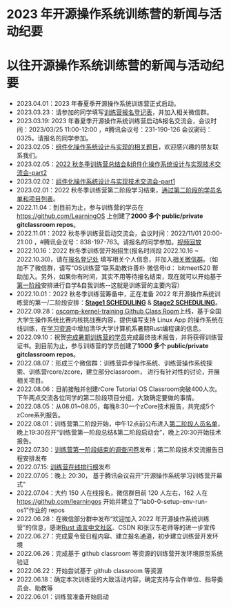 # 2023 年开源操作系统训练营的新闻与活动纪要

# 以往开源操作系统训练营的新闻与活动纪要
- 2023.04.01：2023 年春夏季开源操作系统训练营正式启动。
- 2023.03.23：请参加的同学填写[训练营报名登记表](http://chyyyuuu.mikecrm.com/2zxG8dp)，并加入相关微信群。 
- 2023.03.19: 2023 年春夏季开源操作系统训练营启动&报名交流会，会议时间：2023/03/25 11:00-12:00 ，#腾讯会议号：231-190-126 会议密码：0325。请报名的同学参加。
- 2023.02.05：[组件化操作系统设计与实现的相关题目](https://github.com/chyyuu/thoughts/blob/main/task-list.md)，欢迎感兴趣的朋友联系我们。
- 2023.02.05：[2022 秋冬季训练营总结会&组件化操作系统设计与实现技术交流会-part2](https://meeting.tencent.com/v2/cloud-record/share?id=b2bd335e-c3fb-4169-8558-7621c71dfb75&from=3&is-single=true)
- 2023.02.02：[组件化操作系统设计与实现技术交流会-part1](https://meeting.tencent.com/v2/cloud-record/share?id=af9f763c-a862-4dd4-9552-7061b1355b0d&from=3)
- 2023.02.01：2022 秋冬季训练营第二阶段学习结束，[通过第二阶段的学员名单和项目列表](stage2-passed.md)。
- 2022.11.04：到目前为止，参与训练营的学员在 https://github.com/LearningOS 上创建了**2000 多个 public/private gitclassroom repos**。
- 2022.11.01：2022 秋冬季训练营启动交流会，会议时间：2022/11/01 20:00-21:00 ，#腾讯会议号：838-197-763。请报名的同学参加。[视频回放](https://meeting.tencent.com/v2/cloud-record/share?id=00e0e809-1e03-4f41-8e6a-4e71c0ca1342&from=3)
- 2022.10.16：2022 秋冬季训练营开始招生(报名时间段 2022.10.16 ~ 2022.10.30)，请在[报名登记处](https://github.com/LearningOS/rust-based-os-comp2022/issues/101) 填写相关个人信息，并加入[相关微信群](./wechat1016.png)。（如加不了微信群，请写“OS训练营”联系助教许善朴 微信号id： bitmeet520 帮助加入。另外，如果你有时间，其实不用等待报名结束，现在就可以开始基于[第一阶段](./2023-spring-scheduling-1.md)安排进行自学&自我训练--这就是训练营的主要内容）
- 2022.10.01：2022 秋冬季训练营筹备中，正在准备 2022 年开源操作系统训练营的第一/二阶段安排：[**Stage1 SCHEDULING**](./2023-spring-scheduling-1.md) & [**Stage2 SCHEDULING**](https://github.com/LearningOS/oscomp-kernel-training)。
- 2022.09.28：[oscomp-kernel-training Github Class Room](https://github.com/LearningOS/oscomp-kernel-training)上线，基于全国大学生操作系统比赛内核挑战赛内容，提供编写支持 Linux App 的操作系统在线训练，在[学习资源](./relatedinfo.md)中增加清华大学计算机系暑期Rust编程课的信息。
- 2022.09.10：祝贺[完成暑期训练营的学员](./excellent-students-2022summer.md)完成最终技术报告，并将获得训练营证书。到目前为止，参与训练营的学员创建了**1000 多个 public/private gitclassroom repos**。
- 2022.08.07：形成三个微信群：训练营异步操作系统、训练营操作系统探索、训练营rcore/zcore，建立部分classroom， 进行有针对性的讨论，开展相关项目。
- 2022.08.06：目前接触并创建rCore Tutorial OS Classroom突破400人次。下午两点交流各位同学的第二阶段项目分组，大致确定要做的事情。
- 2022.08.05：从08.01~08.05，每晚8:30一个zCore技术报告，共完成5个zCore系列报告。
- 2022.08.01：训练营第二阶段开始，中午12点前公布进入[第二阶段人员名单](./lab3-os5-passed.md)，晚上19:30召开“训练营第一阶段总结&第二阶段启动会”，晚上20:30开始技术报告。
- 2022.07.30：[训练营第一阶段结束的调查问卷](https://www.wjx.cn/vm/w8a5pG0.aspx)发布；第二阶段技术交流报告日程安排发布
- 2022.07.15: [训练营在线排行榜](https://os2edu.cn/grading/)发布
- 2022.07.05：晚上 20:30， 基于腾讯会议召开"开源操作系统学习训练营开幕式"
- 2022.07.04：大约 150 人在线报名，微信群目前 120 人左右，162 人在 <https://github.com/learningos> 开始并建立了“lab0-0-setup-env-run-os1”作业的 repos
- 2022.06.28：在微信部分群中发布“欢迎加入 2022 年开源操作系统训练营”的信息，感谢[Rust 语言中文社区](https://rustcc.cn/)、CSDN 和张汉东老师等的进一步宣传
- 2022.06.27：完成夏令营日程内容、建立报名通道，初步建立训练营开发环境
- 2022.06.26：完成基于 github classroom 等资源的训练营开发环境原型系统验证
- 2022.06.22：开始尝试基于 github classroom 等资源
- 2022.06.18：确定本次训练营的大致活动内容，确定支持与合作单位、指导委员会、助教等
- 2022.06.01：训练营准备开始启动
